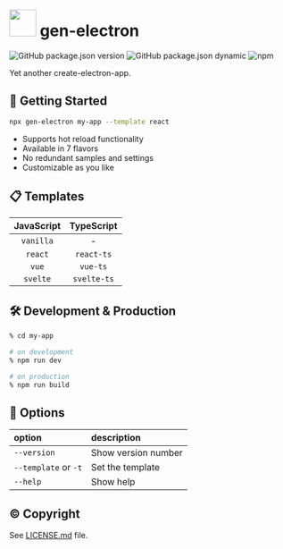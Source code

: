 # <img width="48" src="https://user-images.githubusercontent.com/52094761/196643273-c484e7f9-ad4b-432a-91a6-63fd22203ded.svg" /> gen-electron

![GitHub package.json version](https://img.shields.io/github/package-json/v/sprout2000/gen-electron)
![GitHub package.json dynamic](https://img.shields.io/github/package-json/keywords/sprout2000/gen-electron)
![npm](https://img.shields.io/npm/dt/gen-electron)

Yet another create-electron-app.

## :flight_departure: Getting Started

```sh
npx gen-electron my-app --template react
```

- Supports hot reload functionality
- Available in 7 flavors
- No redundant samples and settings
- Customizable as you like

## :clipboard: Templates

| JavaScript | TypeScript  |
| :--------: | :---------: |
| `vanilla`  |      -      |
|  `react`   | `react-ts`  |
|   `vue`    |  `vue-ts`   |
|  `svelte`  | `svelte-ts` |

## :hammer_and_wrench: Development & Production

```sh
% cd my-app

# on development
% npm run dev

# on production
% npm run build
```

## :green_book: Options

| option               | description         |
| :------------------- | :------------------ |
| `--version`          | Show version number |
| `--template` or `-t` | Set the template    |
| `--help`             | Show help           |

## :copyright: Copyright

See [LICENSE.md](./LICENSE.md) file.
